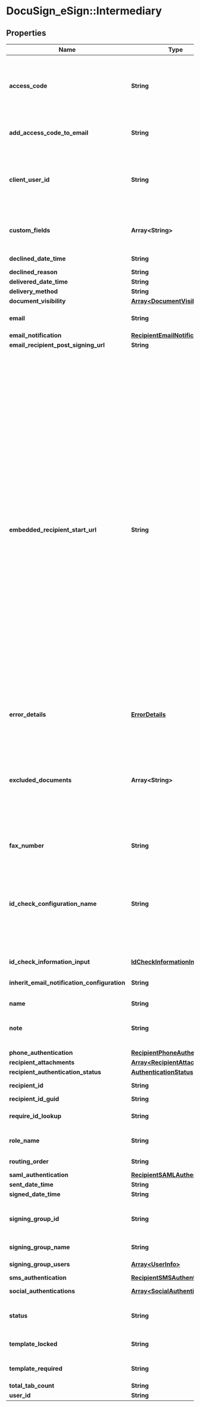 # DocuSign_eSign::Intermediary

## Properties
Name | Type | Description | Notes
------------ | ------------- | ------------- | -------------
**access_code** | **String** | If a value is provided, the recipient must enter the value as the access code to view and sign the envelope.   Maximum Length: 50 characters and it must conform to the account’s access code format setting.  If blank, but the signer &#x60;accessCode&#x60; property is set in the envelope, then that value is used.  If blank and the signer &#x60;accessCode&#x60; property is not set, then the access code is not required. | [optional] 
**add_access_code_to_email** | **String** | This Optional attribute indicates that the access code will be added to the email sent to the recipient; this nullifies the Security measure of Access Code on the recipient. | [optional] 
**client_user_id** | **String** | Specifies whether the recipient is embedded or remote.   If the &#x60;clientUserId&#x60; property is not null then the recipient is embedded. Note that if the &#x60;ClientUserId&#x60; property is set and either &#x60;SignerMustHaveAccount&#x60; or &#x60;SignerMustLoginToSign&#x60; property of the account settings is set to  **true**, an error is generated on sending.ng.   Maximum length: 100 characters.  | [optional] 
**custom_fields** | **Array&lt;String&gt;** | An optional array of strings that allows the sender to provide custom data about the recipient. This information is returned in the envelope status but otherwise not used by DocuSign. Each customField string can be a maximum of 100 characters. | [optional] 
**declined_date_time** | **String** | The date and time the recipient declined the document. | [optional] 
**declined_reason** | **String** | The reason the recipient declined the document. | [optional] 
**delivered_date_time** | **String** | Reserved: For DocuSign use only. | [optional] 
**delivery_method** | **String** | Reserved: For DocuSign use only. | [optional] 
**document_visibility** | [**Array&lt;DocumentVisibility&gt;**](DocumentVisibility.md) |  | [optional] 
**email** | **String** | Email id of the recipient. Notification of the document to sign is sent to this email id.   Maximum length: 100 characters.  | [optional] 
**email_notification** | [**RecipientEmailNotification**](RecipientEmailNotification.md) |  | [optional] 
**email_recipient_post_signing_url** | **String** |  | [optional] 
**embedded_recipient_start_url** | **String** | Specifies a sender provided valid URL string for redirecting an embedded recipient. When using this option, the embedded recipient still receives an email from DocuSign, just as a remote recipient would. When the document link in the email is clicked the recipient is redirected, through DocuSign, to the supplied URL to complete their actions. When routing to the URL, the sender’s system (the server responding to the URL) must request a recipient token to launch a signing session.   If set to &#x60;SIGN_AT_DOCUSIGN&#x60;, the recipient is directed to an embedded signing or viewing process directly at DocuSign. The signing or viewing action is initiated by the DocuSign system and the transaction activity and Certificate of Completion records will reflect this. In all other ways the process is identical to an embedded signing or viewing operation that is launched by any partner.  It is important to remember that in a typical embedded workflow the authentication of an embedded recipient is the responsibility of the sending application, DocuSign expects that senders will follow their own process for establishing the recipient’s identity. In this workflow the recipient goes through the sending application before the embedded signing or viewing process in initiated. However, when the sending application sets &#x60;EmbeddedRecipientStartURL&#x3D;SIGN_AT_DOCUSIGN&#x60;, the recipient goes directly to the embedded signing or viewing process bypassing the sending application and any authentication steps the sending application would use. In this case, DocuSign recommends that you use one of the normal DocuSign authentication features (Access Code, Phone Authentication, SMS Authentication, etc.) to verify the identity of the recipient.  If the &#x60;clientUserId&#x60; property is NOT set, and the &#x60;embeddedRecipientStartURL&#x60; is set, DocuSign will ignore the redirect URL and launch the standard signing process for the email recipient. Information can be appended to the embedded recipient start URL using merge fields. The available merge fields items are: envelopeId, recipientId, recipientName, recipientEmail, and customFields. The &#x60;customFields&#x60; property must be set fort the recipient or envelope. The merge fields are enclosed in double brackets.   *Example*:   &#x60;http://senderHost/[[mergeField1]]/ beginSigningSession? [[mergeField2]]&amp;[[mergeField3]]&#x60;  | [optional] 
**error_details** | [**ErrorDetails**](ErrorDetails.md) |  | [optional] 
**excluded_documents** | **Array&lt;String&gt;** | Specifies the documents that are not visible to this recipient. Document Visibility must be enabled for the account and the &#x60;enforceSignerVisibility&#x60; property must be set to **true** for the envelope to use this.  When enforce signer visibility is enabled, documents with tabs can only be viewed by signers that have a tab on that document. Recipients that have an administrative role (Agent, Editor, or Intermediaries) or informational role (Certified Deliveries or Carbon Copies) can always see all the documents in an envelope, unless they are specifically excluded using this setting when an envelope is sent. Documents that do not have tabs are always visible to all recipients, unless they are specifically excluded using this setting when an envelope is sent. | [optional] 
**fax_number** | **String** | Reserved: | [optional] 
**id_check_configuration_name** | **String** | Specifies authentication check by name. The names used here must be the same as the authentication type names used by the account (these name can also be found in the web console sending interface in the Identify list for a recipient,) This overrides any default authentication setting.  *Example*: Your account has ID Check and SMS Authentication available and in the web console Identify list these appear as &#39;ID Check $&#39; and &#39;SMS Auth $&#39;. To use ID check in an envelope, the idCheckConfigurationName should be &#39;ID Check &#39;. If you wanted to use SMS, it would be &#39;SMS Auth $&#39; and you would need to add you would need to add phone number information to the &#x60;smsAuthentication&#x60; node. | [optional] 
**id_check_information_input** | [**IdCheckInformationInput**](IdCheckInformationInput.md) |  | [optional] 
**inherit_email_notification_configuration** | **String** | When set to **true** and the envelope recipient creates a DocuSign account after signing, the Manage Account Email Notification settings are used as the default settings for the recipient&#39;s account.  | [optional] 
**name** | **String** |  | [optional] 
**note** | **String** | Specifies a note that is unique to this recipient. This note is sent to the recipient via the signing email. The note displays in the signing UI near the upper left corner of the document on the signing screen.  Maximum Length: 1000 characters. | [optional] 
**phone_authentication** | [**RecipientPhoneAuthentication**](RecipientPhoneAuthentication.md) |  | [optional] 
**recipient_attachments** | [**Array&lt;RecipientAttachment&gt;**](RecipientAttachment.md) | Reserved: | [optional] 
**recipient_authentication_status** | [**AuthenticationStatus**](AuthenticationStatus.md) |  | [optional] 
**recipient_id** | **String** | Unique for the recipient. It is used by the tab element to indicate which recipient is to sign the Document. | [optional] 
**recipient_id_guid** | **String** |  | [optional] 
**require_id_lookup** | **String** | When set to **true**, the recipient is required to use the specified ID check method (including Phone and SMS authentication) to validate their identity.  | [optional] 
**role_name** | **String** | Optional element. Specifies the role name associated with the recipient.&lt;br/&gt;&lt;br/&gt;This is required when working with template recipients. | [optional] 
**routing_order** | **String** | Specifies the routing order of the recipient in the envelope.  | [optional] 
**saml_authentication** | [**RecipientSAMLAuthentication**](RecipientSAMLAuthentication.md) |  | [optional] 
**sent_date_time** | **String** | The date and time the envelope was sent. | [optional] 
**signed_date_time** | **String** | Reserved: For DocuSign use only.  | [optional] 
**signing_group_id** | **String** | When set to **true** and the feature is enabled in the sender&#39;s account, the signing recipient is required to draw signatures and initials at each signature/initial tab ( instead of adopting a signature/initial style or only drawing a signature/initial once). | [optional] 
**signing_group_name** | **String** | The display name for the signing group.   Maximum Length: 100 characters.  | [optional] 
**signing_group_users** | [**Array&lt;UserInfo&gt;**](UserInfo.md) | A complex type that contains information about users in the signing group. | [optional] 
**sms_authentication** | [**RecipientSMSAuthentication**](RecipientSMSAuthentication.md) |  | [optional] 
**social_authentications** | [**Array&lt;SocialAuthentication&gt;**](SocialAuthentication.md) |  Lists the social ID type that can be used for recipient authentication. | [optional] 
**status** | **String** | Indicates the envelope status. Valid values are:  * sent - The envelope is sent to the recipients.  * created - The envelope is saved as a draft and can be modified and sent later. | [optional] 
**template_locked** | **String** | When set to **true**, the sender cannot change any attributes of the recipient. Used only when working with template recipients.  | [optional] 
**template_required** | **String** | When set to **true**, the sender may not remove the recipient. Used only when working with template recipients. | [optional] 
**total_tab_count** | **String** |  | [optional] 
**user_id** | **String** |  | [optional] 


